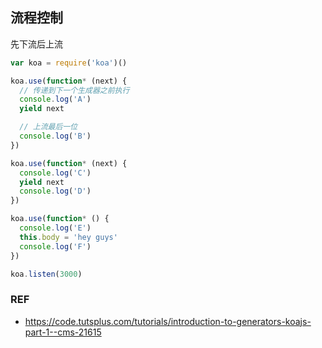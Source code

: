 ## 流程控制

先下流后上流

```js
var koa = require('koa')()

koa.use(function* (next) {
  // 传递到下一个生成器之前执行
  console.log('A')
  yield next

  // 上流最后一位
  console.log('B')
})

koa.use(function* (next) {
  console.log('C')
  yield next
  console.log('D')
})

koa.use(function* () {
  console.log('E')
  this.body = 'hey guys'
  console.log('F')
})

koa.listen(3000)
```

### REF

- https://code.tutsplus.com/tutorials/introduction-to-generators-koajs-part-1--cms-21615